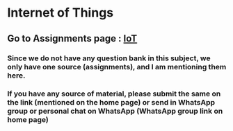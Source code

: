 # Internet of Things

## Go to Assignments page : [IoT](/sem-5/assignments/iot)

### Since we do not have any question bank in this subject, we only have one source (assignments), and I am mentioning them here.

### If you have any source of material, please submit the same on the link (mentioned on the home page) or send in WhatsApp group or personal chat on WhatsApp (WhatsApp group link on home page)
